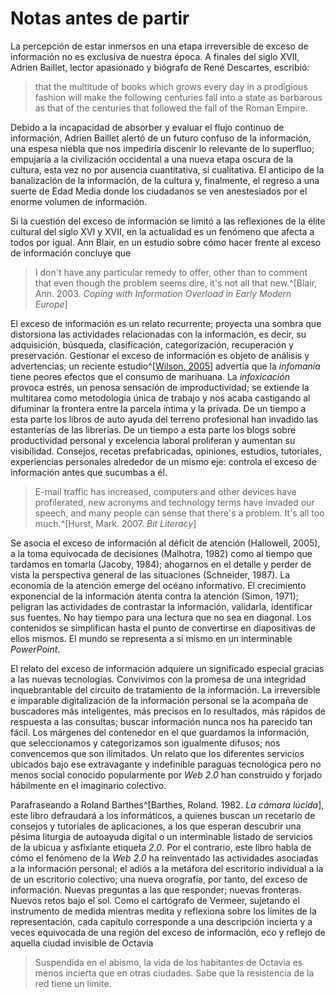 # Notas antes de partir

La percepción de estar inmersos en una etapa irreversible de exceso de información no es exclusiva de nuestra época. A finales del siglo XVII, Adrien Baillet, lector apasionado y biógrafo de René Descartes, escribió:

>that the multitude of books which grows every day in a prodigious fashion will make the following centuries fall into a state as barbarous as that of the centuries that followed the fall of the Roman Empire.

Debido a la incapacidad de absorber y evaluar el flujo continuo de información, Adrien Baillet alertó de un futuro confuso de la información, una espesa niebla que nos impediría discenir lo relevante de lo superfluo; empujaría a la civilización occidental a una nueva etapa oscura de la cultura, esta vez no por ausencia cuantitativa, sí cualitativa. El anticipo de la banalización de la información, de la cultura y, finalmente, el regreso a una suerte de Edad Media donde los ciudadanos se ven anestesiados por el enorme volumen de información.

Si la cuestión del exceso de información se limitó a las reflexiones de la élite cultural del siglo XVI y XVII, en la actualidad es un fenómeno que afecta a todos por igual. Ann Blair, en un estudio sobre cómo hacer frente al exceso de información concluye que

>I don't have any particular remedy to offer, other than to comment that even though the problem seems dire, it's not all that new.^[Blair, Ann. 2003. *Coping with Information Overload in Early Modern Europe*]

El exceso de información es un relato recurrente; proyecta una sombra que distorsiona las actividades relacionadas con la información, es decir, su adquisición, búsqueda, clasificación, categorización, recuperación y preservación. Gestionar el exceso de información es objeto de análisis y advertencias; un reciente estudio^[[Wilson, 2005](http://www.newscientist.com/article/mg18624973.400)] advertía que la _infomanía_ tiene peores efectos que el consumo de marihuana. La _infoxicación_ provoca estrés, un penosa sensación de improductividad; se extiende la multitarea como metodología única de trabajo y nos acaba castigando al difuminar la frontera entre la parcela íntima y la privada. De un tiempo a esta parte los libros de auto ayuda del terreno profesional han invadido las estanterías de las librerías. De un tiempo a esta parte los blogs sobre productividad personal y excelencia laboral proliferan y aumentan su visibilidad. Consejos, recetas prefabricadas, opiniones, estudios, tutoriales, experiencias personales alrededor de un mismo eje: controla el exceso de información antes que sucumbas a él.

>E-mail traffic has increased, computers and other devices have profilerated, new acronyms and technology terms have invaded our speech, and many people can sense that there's a problem. It's all too much.^[Hurst, Mark. 2007. *Bit Literacy*]


Se asocia el exceso de información al déficit de atención (Hallowell, 2005), a la toma equivocada de decisiones (Malhotra, 1982) como al tiempo que tardamos en tomarla (Jacoby, 1984); ahogarnos en el detalle y perder de vista la perspectiva general de las situaciones (Schneider, 1987). La economía de la atención emerge del océano informativo. El crecimiento exponencial de la información atenta contra la atención (Simon, 1971); peligran las actividades de contrastar la información, validarla, identificar sus fuentes. No hay tiempo para una lectura que no sea en diagonal. Los contenidos se simplifican hasta el punto de convertirse en diapositivas de ellos mismos. El mundo se representa a sí mismo en un interminable _PowerPoint_.

<!--
[Did you know?](http://shifthappens.wikispaces.com/)
-->

El relato del exceso de información adquiere un significado especial gracias a las nuevas tecnologías. Convivimos con la promesa de una integridad inquebrantable del circuito de tratamiento de la información. La irreversible e imparable digitalización de la información personal se la acompaña de buscadores más inteligentes, más precisos en lo resultados, más rápidos de respuesta a las consultas; buscar información nunca nos ha parecido tan fácil. Los márgenes del contenedor en el que guardamos la información, que seleccionamos y categorizamos son igualmente difusos; nos convencemos que son ilimitados. Un relato que los diferentes servicios ubicados bajo ese extravagante y indefinible paraguas tecnológica pero no menos social conocido popularmente por _Web 2.0_ han construido y forjado hábilmente en el imaginario colectivo. 

Parafraseando a Roland Barthes^[Barthes, Roland. 1982. *La cámara lúcida*], este libro defraudará a los informáticos, a quienes buscan un recetario de consejos y tutoriales de aplicaciones, a los que esperan descubrir una pésima liturgia de autoayuda digital o un interminable listado  de servicios de la ubicua y asfixiante etiqueta *2.0*. Por el contrario, este libro habla de cómo el fenómeno de la _Web 2.0_ ha reinventado las actividades asociadas a la información personal; el adiós a la metáfora del escritorio individual a la de un escritorio colectivo; una nueva orografía, por tanto, del exceso de información. Nuevas preguntas a las que responder; nuevas fronteras. Nuevos retos bajo el sol. Como el cartógrafo de Vermeer, sujetando el instrumento de medida mientras medita y reflexiona sobre los límites de la representación, cada capítulo corresponde a una descripción incierta y a veces equivocada de  una región del exceso de información, eco y reflejo de aquella ciudad invisible de Octavia

>Suspendida en el abismo, la vida de los habitantes de Octavia es menos incierta que en otras ciudades. Sabe que la resistencia de la red tiene un límite.

